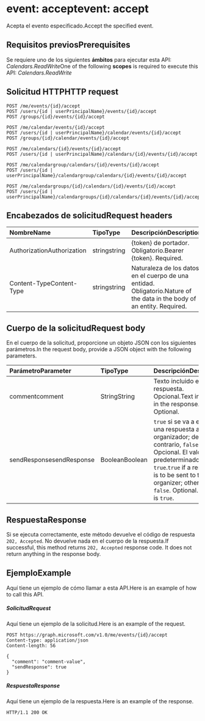 # <a name="event-accept"></a><span data-ttu-id="bc099-101">event: accept</span><span class="sxs-lookup"><span data-stu-id="bc099-101">event: accept</span></span>

<span data-ttu-id="bc099-102">Acepta el evento especificado.</span><span class="sxs-lookup"><span data-stu-id="bc099-102">Accept the specified event.</span></span>

## <a name="prerequisites"></a><span data-ttu-id="bc099-103">Requisitos previos</span><span class="sxs-lookup"><span data-stu-id="bc099-103">Prerequisites</span></span>
<span data-ttu-id="bc099-104">Se requiere uno de los siguientes **ámbitos** para ejecutar esta API: *Calendars.ReadWrite*</span><span class="sxs-lookup"><span data-stu-id="bc099-104">One of the following **scopes** is required to execute this API: *Calendars.ReadWrite*</span></span>
## <a name="http-request"></a><span data-ttu-id="bc099-105">Solicitud HTTP</span><span class="sxs-lookup"><span data-stu-id="bc099-105">HTTP request</span></span>
<!-- { "blockType": "ignored" } -->
```http
POST /me/events/{id}/accept
POST /users/{id | userPrincipalName}/events/{id}/accept
POST /groups/{id}/events/{id}/accept

POST /me/calendar/events/{id}/accept
POST /users/{id | userPrincipalName}/calendar/events/{id}/accept
POST /groups/{id}/calendar/events/{id}/accept

POST /me/calendars/{id}/events/{id}/accept
POST /users/{id | userPrincipalName}/calendars/{id}/events/{id}/accept

POST /me/calendargroup/calendars/{id}/events/{id}/accept
POST /users/{id | userPrincipalName}/calendargroup/calendars/{id}/events/{id}/accept

POST /me/calendargroups/{id}/calendars/{id}/events/{id}/accept
POST /users/{id | userPrincipalName}/calendargroups/{id}/calendars/{id}/events/{id}/accept
```
## <a name="request-headers"></a><span data-ttu-id="bc099-106">Encabezados de solicitud</span><span class="sxs-lookup"><span data-stu-id="bc099-106">Request headers</span></span>
| <span data-ttu-id="bc099-107">Nombre</span><span class="sxs-lookup"><span data-stu-id="bc099-107">Name</span></span>       | <span data-ttu-id="bc099-108">Tipo</span><span class="sxs-lookup"><span data-stu-id="bc099-108">Type</span></span> | <span data-ttu-id="bc099-109">Descripción</span><span class="sxs-lookup"><span data-stu-id="bc099-109">Description</span></span>|
|:---------------|:--------|:----------|
| <span data-ttu-id="bc099-110">Authorization</span><span class="sxs-lookup"><span data-stu-id="bc099-110">Authorization</span></span>  | <span data-ttu-id="bc099-111">string</span><span class="sxs-lookup"><span data-stu-id="bc099-111">string</span></span>  | <span data-ttu-id="bc099-p101">{token} de portador. Obligatorio.</span><span class="sxs-lookup"><span data-stu-id="bc099-p101">Bearer {token}. Required.</span></span> |
| <span data-ttu-id="bc099-114">Content-Type</span><span class="sxs-lookup"><span data-stu-id="bc099-114">Content-Type</span></span> | <span data-ttu-id="bc099-115">string</span><span class="sxs-lookup"><span data-stu-id="bc099-115">string</span></span>  | <span data-ttu-id="bc099-p102">Naturaleza de los datos en el cuerpo de una entidad. Obligatorio.</span><span class="sxs-lookup"><span data-stu-id="bc099-p102">Nature of the data in the body of an entity. Required.</span></span> |

## <a name="request-body"></a><span data-ttu-id="bc099-118">Cuerpo de la solicitud</span><span class="sxs-lookup"><span data-stu-id="bc099-118">Request body</span></span>
<span data-ttu-id="bc099-119">En el cuerpo de la solicitud, proporcione un objeto JSON con los siguientes parámetros.</span><span class="sxs-lookup"><span data-stu-id="bc099-119">In the request body, provide a JSON object with the following parameters.</span></span>

| <span data-ttu-id="bc099-120">Parámetro</span><span class="sxs-lookup"><span data-stu-id="bc099-120">Parameter</span></span>    | <span data-ttu-id="bc099-121">Tipo</span><span class="sxs-lookup"><span data-stu-id="bc099-121">Type</span></span>   |<span data-ttu-id="bc099-122">Descripción</span><span class="sxs-lookup"><span data-stu-id="bc099-122">Description</span></span>|
|:---------------|:--------|:----------|
|<span data-ttu-id="bc099-123">comment</span><span class="sxs-lookup"><span data-stu-id="bc099-123">comment</span></span>|<span data-ttu-id="bc099-124">String</span><span class="sxs-lookup"><span data-stu-id="bc099-124">String</span></span>|<span data-ttu-id="bc099-p103">Texto incluido en la respuesta. Opcional.</span><span class="sxs-lookup"><span data-stu-id="bc099-p103">Text included in the response. Optional.</span></span>|
|<span data-ttu-id="bc099-127">sendResponse</span><span class="sxs-lookup"><span data-stu-id="bc099-127">sendResponse</span></span>|<span data-ttu-id="bc099-128">Boolean</span><span class="sxs-lookup"><span data-stu-id="bc099-128">Boolean</span></span>|<span data-ttu-id="bc099-p104">`true` si se va a enviar una respuesta al organizador; de lo contrario, `false`. Opcional. El valor predeterminado es `true`.</span><span class="sxs-lookup"><span data-stu-id="bc099-p104">`true` if a response is to be sent to the organizer; otherwise, `false`. Optional. Default is `true`.</span></span>|

## <a name="response"></a><span data-ttu-id="bc099-132">Respuesta</span><span class="sxs-lookup"><span data-stu-id="bc099-132">Response</span></span>

<span data-ttu-id="bc099-p105">Si se ejecuta correctamente, este método devuelve el código de respuesta `202, Accepted`. No devuelve nada en el cuerpo de la respuesta.</span><span class="sxs-lookup"><span data-stu-id="bc099-p105">If successful, this method returns `202, Accepted` response code. It does not return anything in the response body.</span></span>

## <a name="example"></a><span data-ttu-id="bc099-135">Ejemplo</span><span class="sxs-lookup"><span data-stu-id="bc099-135">Example</span></span>
<span data-ttu-id="bc099-136">Aquí tiene un ejemplo de cómo llamar a esta API.</span><span class="sxs-lookup"><span data-stu-id="bc099-136">Here is an example of how to call this API.</span></span>
##### <a name="request"></a><span data-ttu-id="bc099-137">Solicitud</span><span class="sxs-lookup"><span data-stu-id="bc099-137">Request</span></span>
<span data-ttu-id="bc099-138">Aquí tiene un ejemplo de la solicitud.</span><span class="sxs-lookup"><span data-stu-id="bc099-138">Here is an example of the request.</span></span>
<!-- {
  "blockType": "request",
  "name": "event_accept"
}-->
```http
POST https://graph.microsoft.com/v1.0/me/events/{id}/accept
Content-type: application/json
Content-length: 56

{
  "comment": "comment-value",
  "sendResponse": true
}
```

##### <a name="response"></a><span data-ttu-id="bc099-139">Respuesta</span><span class="sxs-lookup"><span data-stu-id="bc099-139">Response</span></span>
<span data-ttu-id="bc099-140">Aquí tiene un ejemplo de la respuesta.</span><span class="sxs-lookup"><span data-stu-id="bc099-140">Here is an example of the response.</span></span>
<!-- {
  "blockType": "response",
  "truncated": true
} -->
```http
HTTP/1.1 200 OK
```

<!-- uuid: 8fcb5dbc-d5aa-4681-8e31-b001d5168d79
2015-10-25 14:57:30 UTC -->
<!-- {
  "type": "#page.annotation",
  "description": "event: accept",
  "keywords": "",
  "section": "documentation",
  "tocPath": ""
}-->
